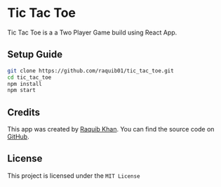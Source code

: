 # Tic Tac Toe
Tic Tac Toe is a a Two Player Game build using React App.

## Setup Guide
```bash
git clone https://github.com/raquib01/tic_tac_toe.git
cd tic_tac_toe
npm install
npm start
```

## Credits

This app was created by [Raquib Khan](https://github.com/raquib01). You can find the source code on [GitHub](https://github.com/raquib01/tic_tac_toe).

## License

This project is licensed under the `MIT License`